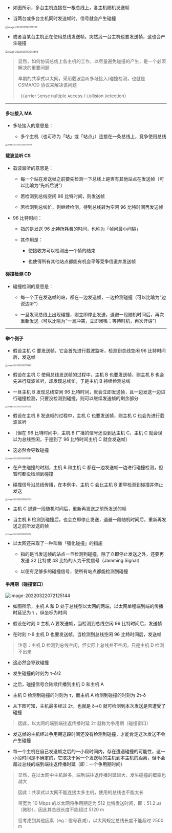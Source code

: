 - 如图所示，多台主机连接在一根总线上，各主机随机发送帧

- 当两台或多台主机同时发送帧时，信号就会产生碰撞

<img src="https://gitee.com/pj-l/imgs-1/raw/master/image-20220321192016272.png" alt="image-20220321192016272" style="zoom:50%;" />

- 或者当某台主机正在使用总线发送帧，突然另一台主机也要发送帧，这也会产生碰撞

<img src="https://gitee.com/pj-l/imgs-1/raw/master/image-20220321192042494.png" alt="image-20220321192042494" style="zoom:50%;" />

> 显然，如何协调总线上各主机的工作，以尽量避免碰撞的产生，是一个必须解决的重要问题
>
> 早期的共享式以太网，采用载波监听多址接入/碰撞检测，也就是 CSMA/CD 协议来解决该问题
> 
> （`C`arrier `S`ense `M`ultiple `A`ccess / `C`ollision `D`etection）

---

#### 多址接入 MA

- 多址接入的意思是：

	- 多个主机（也可称为「站」或「站点」）连接在一条总线上，竞争使用总线

<img src="https://gitee.com/pj-l/imgs-1/raw/master/image-20220321200425843.png" alt="image-20220321200425843" style="zoom:40%;" />

#### 载波监听 CS

- 载波监听的意思是：

	- 每一个站在发送帧之前要先检测一下总线上是否有其他站点在发送帧（可以比喻为“先听后说”）

	- 若检测到总线空闲 96 比特时间，则发送帧

	- 若检测到总线忙，则继续检测，待到总线转为空闲 96 比特时间再发送帧

- 96 比特时间：

	- 指的是发送 96 比特所耗费的时间，也称为「帧间最小间隔」
	
	- 其作用是：

		- 使接收方可以检测出一个帧的结束

		- 也使得所有其他站点都能有机会平等竞争信道并发送帧

#### 碰撞检测 CD

- 碰撞检测的意思是：

	- 每一个正在发送帧的站，都在一边发送帧，一边检测碰撞（可以比喻为“边说边听”）

	- 一旦发现总线上出现碰撞，则立即停止发送，退避一段随机时间后，再次重新发送（可以比喻为“一旦冲突，立即闭嘴；等待时机，再次开讲”）

---

#### 举个例子

- 假设主机 C 要发送帧，它会首先进行载波监听，检测到总线空闲 96 比特时间后，发送帧

<img src="https://gitee.com/pj-l/imgs-1/raw/master/image-20220321202710465.png" alt="image-20220321202710465" style="zoom:40%;" />

- 假设在主机 C 使用总线发送帧的过程中，主机 B 也要发送帧，则主机 B 也会先进行载波监听，却发现总线忙，于是主机 B 持续检测总线

- 一旦主机 B 发现总线空闲 96 比特时间，就会立即发送帧，且一边发送一边进行碰撞检测，只要没检测到碰撞，则可以继续发送帧的剩余部分

<img src="https://gitee.com/pj-l/imgs-1/raw/master/image-20220321202811023.png" alt="image-20220321202811023" style="zoom:40%;" />

- 假设在主机 B 发送帧的过程中，主机 C 也要发送帧，则主机 C 也会先进行载波监听

- （但在 96 比特时间中，主机 B 广播的信号还没到达主机 C，主机 C 就会误以为总线空闲，于是到了 96 比特时间主机 C 就会发送帧）

- 这必然会导致碰撞

<img src="https://gitee.com/pj-l/imgs-1/raw/master/image-20220321202911868.png" alt="image-20220321202911868" style="zoom:40%;" />

- 在产生碰撞的时刻，主机 B 和主机 C 都在一边发送帧一边进行碰撞检测，但暂时都没检测到碰撞

- 碰撞信号沿总线传播，在本例中，主机 C 会比主机 B 更早检测到碰撞并停止发送

<img src="https://gitee.com/pj-l/imgs-1/raw/master/image-20220321203025123.png" alt="image-20220321203025123" style="zoom:40%;" />

- 主机 C 退避一段随机时间后，重新再发送之前所发送的帧

- 当主机 B 检测到碰撞后，也会立即停止发送，退避一段随机时间后，重新再发送之前所发送的帧

<img src="https://gitee.com/pj-l/imgs-1/raw/master/image-20220321203258102.png" alt="image-20220321203258102" style="zoom:40%;" />

- 以太网还采取了一种叫做「强化碰撞」的措施

	- 指的是当发送帧的站点一旦检测到碰撞，除了立即停止发送之外，还要再发送 32 比特或 48 比特的人为干扰信号（Jamming Signal）

	- 以便有足够多的碰撞信号，使所有站点都能检测到碰撞

#### 争用期（碰撞窗口）

![image-20220322072125144](https://gitee.com/pj-l/imgs-1/raw/master/image-20220322072125144.png)

- 如图所示，主机 A 和 D 处于总线型以太网的两端，以太网单程端到端的传播时延记为 τ ，纵坐标为时间

- 假设在时刻 0 主机 A 要发送帧，当检测到总线空闲 96 比特时间后，发送帧

- 在时刻 τ-δ 主机 D 也要发送帧，当检测到总线空闲 96 比特时间后，发送帧

> 注意：主机 D 检测到总线空闲，但实际上总线并不空闲，只是主机 D 检测不出来

- 这必然会导致碰撞

- 发生碰撞的时刻为 τ-δ/2

- 之后，碰撞信号会陆续传播到主机 D 和主机 A

- 主机 D 检测到碰撞的时刻为 τ，而主机 A 检测到碰撞的时刻为 2τ-δ

- 从下图可知，主机最多经过 2τ，也就是 δ->0 就可检测到本次发送是否遭受了碰撞

> 因此，以太网的端到端往返传播时延 2τ 就称为争用期（碰撞窗口）

- 发送帧的主机经过争用期这段时间还没有检测到碰撞，才能肯定这次发送不会产生碰撞

- 每一个主机在自己发送帧之后的一小段时间内，存在遭遇碰撞的可能性，这一小段时间是不确定的，它取决于另一个发送帧的主机到本主机的距离，但不会超过总线的端到端往返传播时延（即：一个争用期时间）

> 显然，在以太网中主机越多，端到端往返传播时延越大，发生碰撞的概率也越大
>
> 因此：共享式以太网不能连接太多主机，使用的总线也不能太长
>
> 带宽为 10 Mbps 的以太网将争用期定为 512 比特发送时间，即：51.2 μs（微秒），因此其总线长度不能超过 5120 m
>
> 但考虑到其他因素（eg：信号衰减），以太网规定总线长度不能超过 2500 m